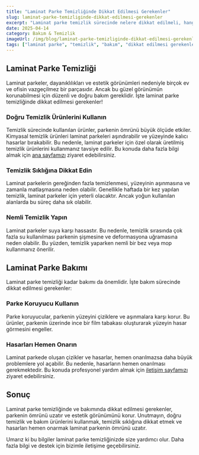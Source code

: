 ```yaml
---
title: "Laminat Parke Temizliğinde Dikkat Edilmesi Gerekenler"
slug: laminat-parke-temizliginde-dikkat-edilmesi-gerekenler
excerpt: "Laminat parke temizlik sürecinde nelere dikkat edilmeli, hangi ürünler kullanılmalı? İşte detaylar..."
date: 2025-04-14
category: Bakım & Temizlik
imageUrl: /img/blog/laminat-parke-temizliginde-dikkat-edilmesi-gerekenler.png
tags: ["laminat parke", "temizlik", "bakım", "dikkat edilmesi gerekenler"]
---
```


<h2>Laminat Parke Temizliği</h2>
<p>Laminat parkeler, dayanıklılıkları ve estetik görünümleri nedeniyle birçok ev ve ofisin vazgeçilmez bir parçasıdır. Ancak bu güzel görünümün korunabilmesi için düzenli ve doğru bakım gereklidir. İşte laminat parke temizliğinde dikkat edilmesi gerekenler!</p>

<h3>Doğru Temizlik Ürünlerini Kullanın</h3>
<p>Temizlik sürecinde kullanılan ürünler, parkenin ömrünü büyük ölçüde etkiler. Kimyasal temizlik ürünleri laminat parkeleri aşındırabilir ve yüzeyinde kalıcı hasarlar bırakabilir. Bu nedenle, laminat parkeler için özel olarak üretilmiş temizlik ürünlerini kullanmanız tavsiye edilir. Bu konuda daha fazla bilgi almak için <a href="https://parkeshop.com">ana sayfamızı</a> ziyaret edebilirsiniz.</p>

<h3>Temizlik Sıklığına Dikkat Edin</h3>
<p>Laminat parkelerin gereğinden fazla temizlenmesi, yüzeyinin aşınmasına ve zamanla matlaşmasına neden olabilir. Genellikle haftada bir kez yapılan temizlik, laminat parkeler için yeterli olacaktır. Ancak yoğun kullanılan alanlarda bu süreç daha sık olabilir.</p>

<h3>Nemli Temizlik Yapın</h3>
<p>Laminat parkeler suya karşı hassastır. Bu nedenle, temizlik sırasında çok fazla su kullanılması parkenin şişmesine ve deformasyona uğramasına neden olabilir. Bu yüzden, temizlik yaparken nemli bir bez veya mop kullanmanız önerilir.</p>

<h2>Laminat Parke Bakımı</h2>
<p>Laminat parke temizliği kadar bakımı da önemlidir. İşte bakım sürecinde dikkat edilmesi gerekenler:</p>

<h3>Parke Koruyucu Kullanın</h3>
<p>Parke koruyucular, parkenin yüzeyini çiziklere ve aşınmalara karşı korur. Bu ürünler, parkenin üzerinde ince bir film tabakası oluşturarak yüzeyin hasar görmesini engeller.</p>

<h3>Hasarları Hemen Onarın</h3>
<p>Laminat parkede oluşan çizikler ve hasarlar, hemen onarılmazsa daha büyük problemlere yol açabilir. Bu nedenle, hasarların hemen onarılması gerekmektedir. Bu konuda profesyonel yardım almak için <a href="https://parkeshop.com/contact">iletişim sayfamızı</a> ziyaret edebilirsiniz.</p>

<h2>Sonuç</h2>
<p>Laminat parke temizliğinde ve bakımında dikkat edilmesi gerekenler, parkenin ömrünü uzatır ve estetik görünümünü korur. Unutmayın, doğru temizlik ve bakım ürünlerini kullanmak, temizlik sıklığına dikkat etmek ve hasarları hemen onarmak laminat parkenin ömrünü uzatır.</p>

<p>Umarız ki bu bilgiler laminat parke temizliğinizde size yardımcı olur. Daha fazla bilgi ve destek için bizimle iletişime geçebilirsiniz.</p>